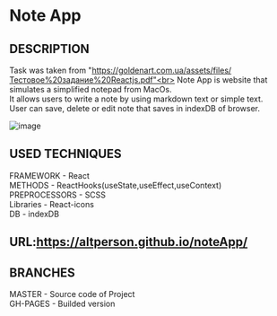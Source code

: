 # Note App<br>

## DESCRIPTION<br>

Task was taken from "https://goldenart.com.ua/assets/files/Тестовое%20задание%20Reactjs.pdf"<br>
Note App is website that simulates a simplified notepad from MacOs.<br> 
It allows users to write a note by using markdown text or simple text.<br> 
User can save, delete or edit note that saves in indexDB of browser.<br>

![image](https://user-images.githubusercontent.com/39427362/200375377-388de7ce-95ac-4896-8a15-9d93fc6eb215.png)

## USED TECHNIQUES<br>

FRAMEWORK - React<br>
METHODS - ReactHooks(useState,useEffect,useContext)<br>
PREPROCESSORS - SCSS<br>
Libraries - React-icons<br>
DB - indexDB<br>

## URL:https://altperson.github.io/noteApp/<br>

## BRANCHES<br>

MASTER - Source code of Project<br>
GH-PAGES - Builded version
